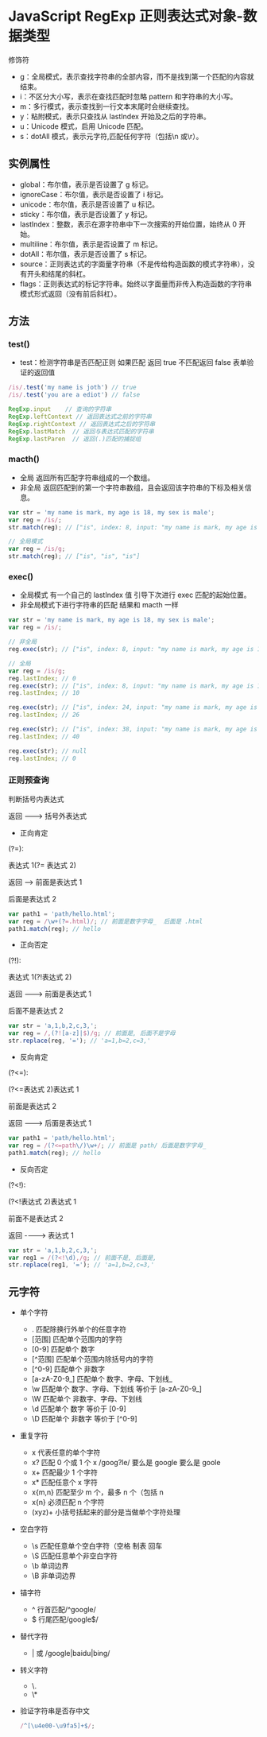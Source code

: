 # JavaScript RegExp 正则表达式对象-数据类型

修饰符

- g：全局模式，表示查找字符串的全部内容，而不是找到第一个匹配的内容就结束。
- i：不区分大小写，表示在查找匹配时忽略 pattern 和字符串的大小写。
- m：多行模式，表示查找到一行文本末尾时会继续查找。
- y：粘附模式，表示只查找从 lastIndex 开始及之后的字符串。
- u：Unicode 模式，启用 Unicode 匹配。
- s：dotAll 模式，表示元字符,匹配任何字符（包括\n 或\r）。

## 实例属性

- global：布尔值，表示是否设置了 g 标记。
- ignoreCase：布尔值，表示是否设置了 i 标记。
- unicode：布尔值，表示是否设置了 u 标记。
- sticky：布尔值，表示是否设置了 y 标记。
- lastIndex：整数，表示在源字符串中下一次搜索的开始位置，始终从 0 开始。
- multiline：布尔值，表示是否设置了 m 标记。
- dotAll：布尔值，表示是否设置了 s 标记。
- source：正则表达式的字面量字符串（不是传给构造函数的模式字符串），没有开头和结尾的斜杠。
- flags：正则表达式的标记字符串。始终以字面量而非传入构造函数的字符串模式形式返回（没有前后斜杠）。

## 方法

### test()

- test：检测字符串是否匹配正则 如果匹配 返回 true 不匹配返回 false 表单验证的返回值

```js
/is/.test('my name is joth') // true
/is/.test('you are a ediot') // false

RegExp.input    // 查询的字符串
RegExp.leftContext // 返回表达式之前的字符串
RegExp.rightContext // 返回表达式之后的字符串
RegExp.lastMatch  // 返回与表达式匹配的字符串
RegExp.lastParen  // 返回(.)匹配的捕捉组
```

### macth()

- 全局 返回所有匹配字符串组成的一个数组。
- 非全局 返回匹配到的第一个字符串数组，且会返回该字符串的下标及相关信息。

```js
var str = 'my name is mark, my age is 18, my sex is male';
var reg = /is/;
str.match(reg); // ["is", index: 8, input: "my name is mark, my age is 18, my sex is male", groups: undefined]

// 全局模式
var reg = /is/g;
str.match(reg); // ["is", "is", "is"]
```

### exec()

- 全局模式 有一个自己的 lastIndex 值 引导下次进行 exec 匹配的起始位置。
- 非全局模式下进行字符串的匹配 结果和 macth 一样

```js
var str = 'my name is mark, my age is 18, my sex is male';
var reg = /is/;

// 非全局
reg.exec(str); // ["is", index: 8, input: "my name is mark, my age is 18, my sex is male", groups: undefined]

// 全局
var reg = /is/g;
reg.lastIndex; // 0
reg.exec(str); // ["is", index: 8, input: "my name is mark, my age is 18, my sex is male", groups: undefined]
reg.lastIndex; // 10

reg.exec(str); // ["is", index: 24, input: "my name is mark, my age is 18, my sex is male", groups: undefined]
reg.lastIndex; // 26

reg.exec(str); // ["is", index: 38, input: "my name is mark, my age is 18, my sex is male", groups: undefined]
reg.lastIndex; // 40

reg.exec(str); // null
reg.lastIndex; // 0
```

### 正则预查询

判断括号内表达式

返回 ---> 括号外表达式

- 正向肯定

(?=):

表达式 1(?= 表达式 2)

返回 --> 前面是表达式 1

后面是表达式 2

```js
var path1 = 'path/hello.html';
var reg = /\w+(?=.html)/; // 前面是数字字母_  后面是 .html
path1.match(reg); // hello
```

- 正向否定

(?!):

表达式 1(?!表达式 2)

返回 ---> 前面是表达式 1

后面不是表达式 2

```js
var str = 'a,1,b,2,c,3,';
var reg = /,(?![a-z]|$)/g; // 前面是, 后面不是字母
str.replace(reg, '='); // 'a=1,b=2,c=3,'
```

- 反向肯定

(?<=):

(?<=表达式 2)表达式 1

前面是表达式 2

返回 ---> 后面是表达式 1

```js
var path1 = 'path/hello.html';
var reg = /(?<=path\/)\w+/; // 前面是 path/ 后面是数字字母_
path1.match(reg); // hello
```

- 反向否定

(?<!):

(?<!表达式 2)表达式 1

前面不是表达式 2

返回 ----> 表达式 1

```js
var str = 'a,1,b,2,c,3,';
var reg1 = /(?<!\d),/g; // 前面不是, 后面是,
str.replace(reg1, '='); // 'a=1,b=2,c=3,'
```

## 元字符

- 单个字符

  - . 匹配除换行外单个的任意字符
  - [范围] 匹配单个范围内的字符
  - [0-9] 匹配单个 数字
  - \[^范围] 匹配单个范围内除括号内的字符
  - \[^0-9] 匹配单个 非数字
  - [a-zA-Z0-9_] 匹配单个 数字、字母、下划线\_
  - \w 匹配单个 数字、字母、下划线 等价于 [a-zA-Z0-9_]
  - \W 匹配单个 非数字、字母、下划线
  - \d 匹配单个 数字 等价于 [0-9]
  - \D 匹配单个 非数字 等价于 \[^0-9]

- 重复字符

  - x 代表任意的单个字符
  - x? 匹配 0 个或 1 个 x /goog?le/ 要么是 google 要么是 goole
  - x+ 匹配最少 1 个字符
  - x\* 匹配任意个 x 字符
  - x{m,n} 匹配至少 m 个，最多 n 个（包括 n
  - x{n} 必须匹配 n 个字符
  - (xyz)+ 小括号括起来的部分是当做单个字符处理

- 空白字符

  - \s 匹配任意单个空白字符（空格 制表 回车
  - \S 匹配任意单个非空白字符
  - \b 单词边界
  - \B 非单词边界

- 锚字符

  - ^ 行首匹配/^google/
  - $ 行尾匹配/google$/

- 替代字符

  - | 或 /google|baidu|bing/

- 转义字符

  - \\.
  - \\\*

- 验证字符串是否存中文

  ```js
  /^[\u4e00-\u9fa5]+$/;
  ```
